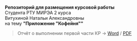 **Репозиторий для размещения курсовой работы**<br>Студента РТУ МИРЭА 2 курса<br>Витухиной Натальи Александровны<br>на тему **"Приложение "Кофейня""**
> Отчёт о выполнении первой части КР ->  [Word](https://drive.google.com/file/d/1wPtXeNE6E1tbfU_TMSuXcT9SEFt0qkM8/view?usp=sharing "Word 1") / [PDF](https://drive.google.com/file/d/1uBM4GzJ3BtENgA0Kr_mVqEEy0snT3O_b/view?usp=sharing "PDF 1")

